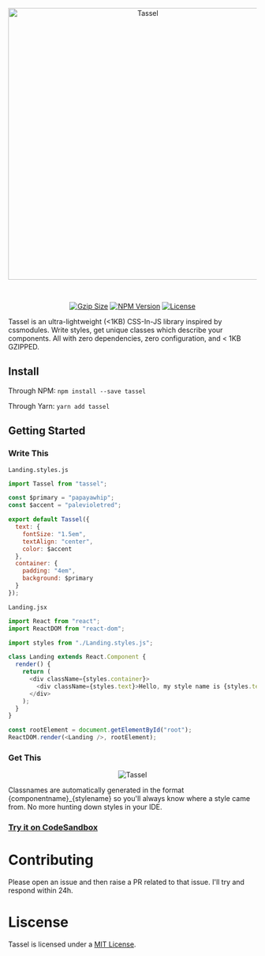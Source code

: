 <p align="center"><a href="#" target="_blank" rel="noopener noreferrer"><img width="550"
                                                                             src="https://i.imgur.com/WztPF0R.png"
                                                                             alt="Tassel">
</a></p>

<br>
<p align="center">
    <a href="https://unpkg.com/tassel@latest/src/tassel.js"><img
            src="http://img.badgesize.io/https://unpkg.com/tassel@latest/src/tassel.js?compression=gzip&style=flat-square&colorB=51C838"
            alt="Gzip Size"></a>
    <a href="https://www.npmjs.com/package/tassel"><img src="https://img.shields.io/npm/v/tassel.svg?style=flat-square&colorB=51C838"
                                                       alt="NPM Version"></a>
    <a href="https://github.com/iamkun/dayjs/blob/master/LICENSE"><img
            src="https://img.shields.io/badge/license-MIT-brightgreen.svg?style=flat-square" alt="License"></a>
    <br>
</p>


Tassel is an ultra-lightweight (<1KB) CSS-In-JS library inspired by cssmodules. Write styles, get unique classes which describe your components. All with zero dependencies, zero configuration, and < 1KB GZIPPED.

## Install

Through NPM:
`npm install --save tassel`

Through Yarn:
`yarn add tassel`

## Getting Started
### Write This

`Landing.styles.js`
```javascript
import Tassel from "tassel";

const $primary = "papayawhip";
const $accent = "palevioletred";

export default Tassel({
  text: {
    fontSize: "1.5em",
    textAlign: "center",
    color: $accent
  },
  container: {
    padding: "4em",
    background: $primary
  }
});
```

`Landing.jsx`

```javascript
import React from "react";
import ReactDOM from "react-dom";

import styles from "./Landing.styles.js";

class Landing extends React.Component {
  render() {
    return (
      <div className={styles.container}>
        <div className={styles.text}>Hello, my style name is {styles.text}</div>
      </div>
    );
  }
}

const rootElement = document.getElementById("root");
ReactDOM.render(<Landing />, rootElement);
```
### Get This
<p align="center">
<img src="https://i.imgur.com/O52Xcuq.png" alt="Tassel"></p>

Classnames are automatically generated in the format {componentname}_{stylename} so you'll always know where a style came from. No more hunting down styles in your IDE.

### [Try it on CodeSandbox](https://codesandbox.io/s/547jpwokpk)

# Contributing

Please open an issue and then raise a PR related to that issue. I'll try and respond within 24h.

# Liscense

Tassel is licensed under a [MIT License](https://github.com/JakeCooper/Tassel/blob/master/LISCENSE).
